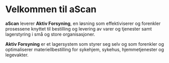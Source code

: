 # Velkommen til aScan

**aScan** leverer **Aktiv Forsyning**, en løsning som effektiviserer og forenkler prosessene knyttet til bestilling og levering av varer og tjenester samt lagerstyring i små og store organisasjoner.

**Aktiv Forsyning** er et lagersystem som styrer seg selv og som forenkler og optimaliserer materiellbestilling for sykehjem, sykehus, hjemmetjenester og legevakter.